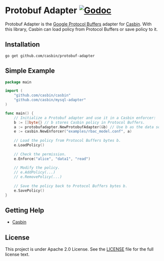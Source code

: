 Protobuf Adapter [![Godoc](https://godoc.org/github.com/casbin/protobuf-adapter?status.svg)](https://godoc.org/github.com/casbin/protobuf-adapter)
====

Protobuf Adapter is the [Google Protocol Buffers](https://developers.google.com/protocol-buffers/) adapter for [Casbin](https://github.com/casbin/casbin). With this library, Casbin can load policy from Protocol Buffers or save policy to it.

## Installation

    go get github.com/casbin/protobuf-adapter

## Simple Example

```go
package main

import (
	"github.com/casbin/casbin"
	"github.com/casbin/mysql-adapter"
)

func main() {
	// Initialize a Protobuf adapter and use it in a Casbin enforcer:
	b := []byte{} // b stores Casbin policy in Protocol Buffers.
	a := protobufadapter.NewProtobufAdapter(&b) // Use b as the data source. 
	e := casbin.NewEnforcer("examples/rbac_model.conf", a)
	
	// Load the policy from Protocol Buffers bytes b.
	e.LoadPolicy()
	
	// Check the permission.
	e.Enforce("alice", "data1", "read")
	
	// Modify the policy.
	// e.AddPolicy(...)
	// e.RemovePolicy(...)
	
	// Save the policy back to Protocol Buffers bytes b.
	e.SavePolicy()
}
```

## Getting Help

- [Casbin](https://github.com/casbin/casbin)

## License

This project is under Apache 2.0 License. See the [LICENSE](LICENSE) file for the full license text.
